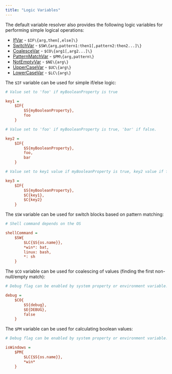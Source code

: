 ```yaml
---
title: "Logic Variables"
---
```


The default variable resolver also provides the following logic variables for performing simple logical operations:
- [IfVar]({{API_DOCS}}/org/apache/juneau/svl/vars/IfVar.html) - `$IF\{arg,then[,else]\}`
- [SwitchVar]({{API_DOCS}}/org/apache/juneau/svl/vars/SwitchVar.html) - `$SW\{arg,pattern1:then1[,pattern2:then2...]\}`
- [CoalesceVar]({{API_DOCS}}/org/apache/juneau/svl/vars/CoalesceVar.html) - `$CO\{arg1[,arg2...]\}`
- [PatternMatchVar]({{API_DOCS}}/org/apache/juneau/svl/vars/PatternMatchVar.html) - `$PM\{arg,pattern\}`
- [NotEmptyVar]({{API_DOCS}}/org/apache/juneau/svl/vars/NotEmptyVar.html) - `$NE\{arg\}`
- [UpperCaseVar]({{API_DOCS}}/org/apache/juneau/svl/vars/UpperCaseVar.html) - `$UC\{arg\}`
- [LowerCaseVar]({{API_DOCS}}/org/apache/juneau/svl/vars/LowerCaseVar.html) - `$LC\{arg\}`

The `$IF` variable can be used for simple if/else logic:

```ini
# Value set to 'foo' if myBooleanProperty is true

key1 =
    $IF{
        $S{myBooleanProperty},
        foo
    }

# Value set to 'foo' if myBooleanProperty is true, 'bar' if false.

key2 =
    $IF{
        $S{myBooleanProperty},
        foo,
        bar
    }

# Value set to key1 value if myBooleanProperty is true, key2 value if false.

key3 =
    $IF{
        $S{myBooleanProperty},
        $C{key1},
        $C{key2}
    }
```


The `$SW` variable can be used for switch blocks based on pattern matching:

```ini
# Shell command depends on the OS

shellCommand =
    $SW{
        $LC{$S{os.name}},
        *win*: bat,
        linux: bash,
        *: sh
    }
```


The `$CO` variable can be used for coalescing of values (finding the first non-null/empty match):

```ini
# Debug flag can be enabled by system property or environment variable.

debug =
    $CO{
        $S{debug},
        $E{DEBUG},
        false
    }
```


The `$PM` variable can be used for calculating boolean values:

```ini
# Debug flag can be enabled by system property or environment variable.

isWindows =
    $PM{
        $LC{$S{os.name}},
        *win*
    }

```
